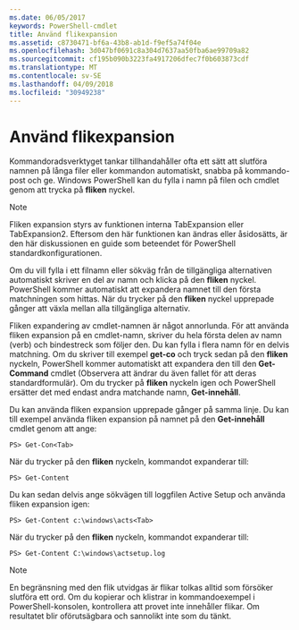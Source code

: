 ```yaml
---
ms.date: 06/05/2017
keywords: PowerShell-cmdlet
title: Använd flikexpansion
ms.assetid: c8730471-bf6a-43b8-ab1d-f9ef5a74f04e
ms.openlocfilehash: 3d047bf0691c8a304d7637aa50fba6ae99709a82
ms.sourcegitcommit: cf195b090b3223fa4917206dfec7f0b603873cdf
ms.translationtype: MT
ms.contentlocale: sv-SE
ms.lasthandoff: 04/09/2018
ms.locfileid: "30949238"
---
```

# <a name="using-tab-expansion"></a>Använd flikexpansion

Kommandoradsverktyget tankar tillhandahåller ofta ett sätt att slutföra namnen på långa filer eller kommandon automatiskt, snabba på kommando-post och ge. Windows PowerShell kan du fylla i namn på filen och cmdlet genom att trycka på **fliken** nyckel.

> [!NOTE]
> Fliken expansion styrs av funktionen interna TabExpansion eller TabExpansion2. Eftersom den här funktionen kan ändras eller åsidosätts, är den här diskussionen en guide som beteendet för PowerShell standardkonfigurationen.

Om du vill fylla i ett filnamn eller sökväg från de tillgängliga alternativen automatiskt skriver en del av namn och klicka på den **fliken** nyckel. PowerShell kommer automatiskt att expandera namnet till den första matchningen som hittas. När du trycker på den **fliken** nyckel upprepade gånger att växla mellan alla tillgängliga alternativ.

Fliken expandering av cmdlet-namnen är något annorlunda. För att använda fliken expansion på en cmdlet-namn, skriver du hela första delen av namn (verb) och bindestreck som följer den. Du kan fylla i flera namn för en delvis matchning. Om du skriver till exempel **get-co** och tryck sedan på den **fliken** nyckeln, PowerShell kommer automatiskt att expandera den till den **Get-Command** cmdlet (Observera att ändrar du även fallet för att deras standardformulär). Om du trycker på **fliken** nyckeln igen och PowerShell ersätter det med endast andra matchande namn, **Get-innehåll**.

Du kan använda fliken expansion upprepade gånger på samma linje. Du kan till exempel använda fliken expansion på namnet på den **Get-innehåll** cmdlet genom att ange:

```
PS> Get-Con<Tab>
```

När du trycker på den **fliken** nyckeln, kommandot expanderar till:

```
PS> Get-Content
```

Du kan sedan delvis ange sökvägen till loggfilen Active Setup och använda fliken expansion igen:

```
PS> Get-Content c:\windows\acts<Tab>
```

När du trycker på den **fliken** nyckeln, kommandot expanderar till:

```
PS> Get-Content C:\windows\actsetup.log
```

> [!NOTE]
> En begränsning med den flik utvidgas är flikar tolkas alltid som försöker slutföra ett ord. Om du kopierar och klistrar in kommandoexempel i PowerShell-konsolen, kontrollera att provet inte innehåller flikar. Om resultatet blir oförutsägbara och sannolikt inte som du tänkt.
